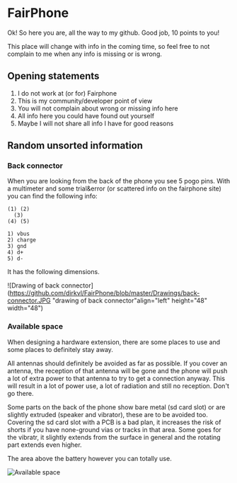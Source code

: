 # FairPhone

Ok! So here you are, all the way to my github. Good job, 10 points to you!

This place will change with info in the coming time, so feel free to not complain to me when any info is missing or is wrong.

## Opening statements

1. I do not work at (or for) Fairphone
2. This is my community/developer point of view
3. You will not complain about wrong or missing info here
4. All info here you could have found out yourself
5. Maybe I will not share all info I have for good reasons

## Random unsorted information

### Back connector

When you are looking from the back of the phone you see 5 pogo pins. With a multimeter and some trial&error (or scattered info on the fairphone site) you can find the following info:

```
(1) (2)
  (3)
(4) (5)

1) vbus
2) charge
3) gnd
4) d+
5) d-
```
It has the following dimensions.

![Drawing of back connector](https://github.com/dirkvl/FairPhone/blob/master/Drawings/back-connector.JPG "drawing of back connector"align="left" height="48" width="48")

### Available space

When designing a hardware extension, there are some places to use and some places to definitely stay away.

All antennas should definitely be avoided as far as possible. If you cover an antenna, the reception of that antenna will be gone and the phone will push a lot of extra power to that antenna to try to get a connection anyway. This will result in a lot of power use, a lot of radiation and still no reception. Don't go there.

Some parts on the back of the phone show bare metal (sd card slot) or are slightly extruded (speaker and vibrator), these are to be avoided too. Covering the sd card slot with a PCB is a bad plan, it increases the risk of shorts if you have none-ground vias or tracks in that area. Some goes for the vibratr, it slightly extends from the surface in general and the rotating part extends even higher.

The area above the battery however you can totally use.

![Available space](https://github.com/dirkvl/FairPhone/blob/master/Drawings/availablespace.png "Available space")

